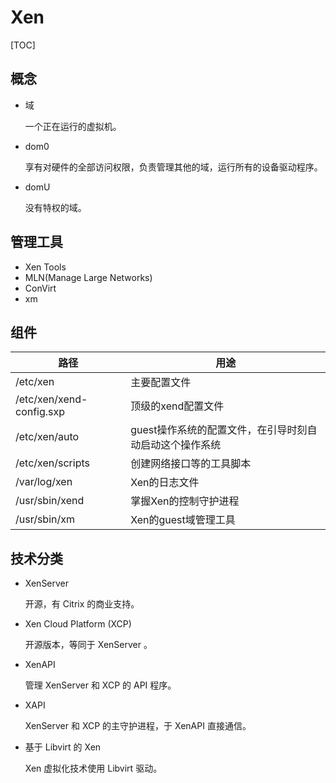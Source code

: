 # Xen

[TOC]

## 概念

* 域

  一个正在运行的虚拟机。

* dom0

  享有对硬件的全部访问权限，负责管理其他的域，运行所有的设备驱动程序。

* domU

  没有特权的域。

## 管理工具
* Xen Tools
* MLN(Manage Large Networks)
* ConVirt
* xm

## 组件
| 路径 | 用途 |
|----|----|
| /etc/xen | 主要配置文件 |
| /etc/xen/xend-config.sxp | 顶级的xend配置文件 |
| /etc/xen/auto | guest操作系统的配置文件，在引导时刻自动启动这个操作系统 |
| /etc/xen/scripts | 创建网络接口等的工具脚本 |
| /var/log/xen | Xen的日志文件 |
| /usr/sbin/xend | 掌握Xen的控制守护进程 |
| /usr/sbin/xm | Xen的guest域管理工具 |

## 技术分类

* XenServer

  开源，有 Citrix 的商业支持。

* Xen Cloud Platform (XCP)

  开源版本，等同于 XenServer 。

* XenAPI

  管理 XenServer 和 XCP 的 API 程序。

* XAPI

  XenServer 和 XCP 的主守护进程，于 XenAPI 直接通信。

* 基于 Libvirt 的 Xen

  Xen 虚拟化技术使用 Libvirt 驱动。
